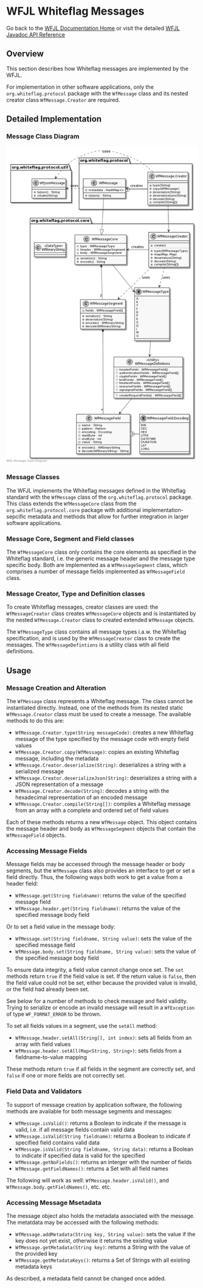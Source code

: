 # WFJL Whiteflag Messages

Go back to the [WFJL Documentation Home](../index.md) or visit
the detailed [WFJL Javadoc API Reference](../javadoc/index.html)

## Overview

This section describes how Whiteflag messages are implemented by the WFJL.

For implementation in other software applications, only the
`org.whiteflag.protocol` package with the `WfMessage` class and its nested
creator class `WfMessage.Creator` are required.

## Detailed Implementation

### Message Class Diagram

![WFJL Message Class Diagram](../uml/messages.png)

### Message Classes

The WFJL implements the Whiteflag messages defined in the Whiteflag standard
with the `WfMessage` class of the `org.whiteflag.protocol` package. This class
extends the `WfMessageCore` class from the `org.whiteflag.protocol.core`
package with additional implementation-sepcific metadata and methods that allow
for further integration in larger software applications.

### Message Core, Segment and Field classes

The `WfMessageCore` class only contains the core elements as specified in the
Whiteflag standard, i.e. the generic message header and the message type
specific body. Both are implemented as a `WfMessageSegment` class, which
comprises a number of message fields implemented as `WfMessageField` class.

### Message Creator, Type and Definition classes

To create Whiteflag messages, creator classes are used: the `WfMessageCreator`
class creates `WfMessageCore` objects and is instantiated by the nested
`WfMessage.Creator` class to created extended `WfMessage` objects.

The `WfMessageType` class contains all message types i.a.w. the Whiteflag
specification, and is used by the `WfMessageCreator` class to create the
messages. The `WfMessageDefintions` is a utility class wtih all field
definitions.

## Usage

### Message Creation and Alteration

The `WfMessage` class represents a Whiteflag message. The class cannot be
instantiated directly. Instead, one of the methods from its nested static
`WfMessage.Creator` class must be used to create a message. The available
methods to do this are:

* `WfMessage.Creator.type(String messageCode)`: creates a new Whiteflag message of the type specified by the message code with empty field values
* `WfMessage.Creator.copy(WfMessage)`: copies an existing Whiteflag message, including the metadata
* `WfMessage.Creator.deserialize(String)`: deserializes a string with a serialized message
* `WfMessage.Creator.deserializeJson(String)`: deserializes a string with a JSON representation of a message
* `WfMessage.Creator.decode(String)`: decodes a string with the hexadecimal representation of an encoded message
* `WfMessage.Creator.compile(String[])`: compiles a Whiteflag message from an array with a complete and ordered set of field values

Each of these methods returns a new `WfMessage` object. This object contains
the message header and body as `WfMessageSegment` objects that contain the
`WfMessageField` objects.

### Accessing Message Fields

Message fields may be accessed through the message header or body segments, but
the `WfMessage` class also provides an interface to get or set a field directly.
Thus, the following ways both work to get a value from a header field:

* `WfMessage.get(String fieldname)`: returns the value of the specified message field
* `WfMessage.header.get(String fieldname)`: returns the value of the specified message body field

Or to set a field value in the message body:

* `WfMessage.set(String fieldname, String value)`: sets the value of the specified message field
* `WfMessage.body.set(String fieldname, String value)`: sets the value of the specified message body field

To ensure data integrity, a field value cannot change once set. The `set`
methods return `true` if the field value is set. If the return value is
`false`, then the field value could not be set, either because the provided
value is invalid, or the field had already been set.

See below for a number of methods to check message and field validity. Trying
to serialize or encode an invalid message will result in a `WfException`
of type `WF_FORMAT_ERROR` to be thrown.

To set all fields values in a segment, use the `setAll` method:

* `WfMessage.header.setAll(String[], int index)`: sets all fields from an array with field values
* `WfMessage.header.setAll(Map<String, String>)`: sets fields from a fieldname-to-value mapping

These methods return `true` if all fields in the segment are correctly set,
and `false` if one or more fields are not correctly set.

### Field Data and Validators

To support of message creation by application software, the following methods
are available for both message segments and messages:

* `WfMessage.isValid()`: returns a Boolean to indicate if the message is valid, i.e. if all message fields contain valid data
* `WfMessage.isValid(String fieldname)`: returns a Boolean to indicate if specified field contains valid data
* `WfMessage.isValid(String fieldname, String data)`: returns a Boolean to indicate if specified data is valid for the specified
* `WfMessage.getNoFields()`: returns an interger with the number of fields
* `WfMessage.getFieldNames()`: returns a Set with all field names

The following will work as well: `WfMessage.header.isValid()`, and
`WfMessage.body.getFieldNames()`, etc. etc.

### Accessing Message Msetadata

The message object also holds the metadata associated with the message. The
metatdata may be accessed with the following methods:

* `WfMessage.addMetadata(String key, String value)`: sets the value if the key does not yet exist, otherwise it returns the existing value
* `WfMessage.getMetadata(String key)`: returns a String with the value of the provided key
* `WfMessage.getMetadataKeys()`: returns a Set of Strings with all existing metadata keys

As described, a metadata field cannot be changed once added.
